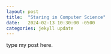 ```yaml
---
layout: post
title:  "Staring in Computer Science"
date:   2024-02-13 10:30:00 -0500
categories: jekyll update
---
```

type my post here.